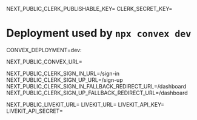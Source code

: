 NEXT_PUBLIC_CLERK_PUBLISHABLE_KEY=
CLERK_SECRET_KEY=

# Deployment used by `npx convex dev`

CONVEX_DEPLOYMENT=dev:

NEXT_PUBLIC_CONVEX_URL=

NEXT_PUBLIC_CLERK_SIGN_IN_URL=/sign-in
NEXT_PUBLIC_CLERK_SIGN_UP_URL=/sign-up
NEXT_PUBLIC_CLERK_SIGN_IN_FALLBACK_REDIRECT_URL=/dashboard
NEXT_PUBLIC_CLERK_SIGN_UP_FALLBACK_REDIRECT_URL=/dashboard

NEXT_PUBLIC_LIVEKIT_URL=
LIVEKIT_URL=
LIVEKIT_API_KEY=
LIVEKIT_API_SECRET=
